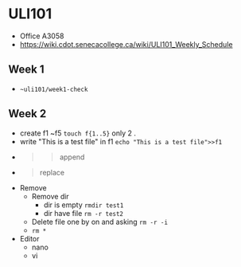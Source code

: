# ULI101

- Office A3058
- https://wiki.cdot.senecacollege.ca/wiki/ULI101_Weekly_Schedule

## Week 1
- `~uli101/week1-check`

## Week 2
- create f1 ~f5 `touch f{1..5}` only 2 .
- write "This is a test file" in f1 `echo "This is a test file">>f1`
- >> append
- > replace
- Remove
    - Remove dir
        - dir is empty `rmdir test1`
        - dir have file `rm -r test2`
    - Delete file one by on and asking `rm -r -i`
    - `rm *`
- Editor
    - nano
    - vi
